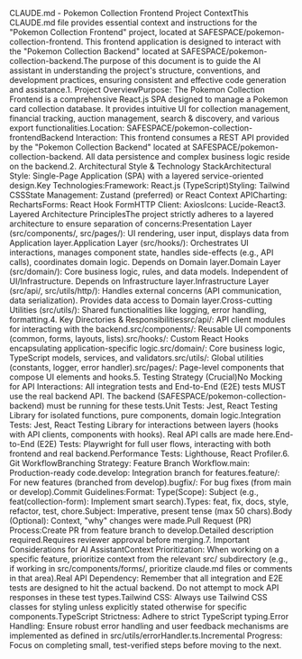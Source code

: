 CLAUDE.md - Pokemon Collection Frontend Project ContextThis CLAUDE.md file provides essential context and instructions for the "Pokemon Collection Frontend" project, located at SAFESPACE/pokemon-collection-frontend. This frontend application is designed to interact with the "Pokemon Collection Backend" located at SAFESPACE/pokemon-collection-backend.The purpose of this document is to guide the AI assistant in understanding the project's structure, conventions, and development practices, ensuring consistent and effective code generation and assistance.1. Project OverviewPurpose: The Pokemon Collection Frontend is a comprehensive React.js SPA designed to manage a Pokemon card collection database. It provides intuitive UI for collection management, financial tracking, auction management, search & discovery, and various export functionalities.Location: SAFESPACE/pokemon-collection-frontendBackend Interaction: This frontend consumes a REST API provided by the "Pokemon Collection Backend" located at SAFESPACE/pokemon-collection-backend. All data persistence and complex business logic reside on the backend.2. Architectural Style & Technology StackArchitectural Style: Single-Page Application (SPA) with a layered service-oriented design.Key Technologies:Framework: React.js (TypeScript)Styling: Tailwind CSSState Management: Zustand (preferred) or React Context APICharting: RechartsForms: React Hook FormHTTP Client: AxiosIcons: Lucide-React3. Layered Architecture PrinciplesThe project strictly adheres to a layered architecture to ensure separation of concerns:Presentation Layer (src/components/, src/pages/): UI rendering, user input, displays data from Application layer.Application Layer (src/hooks/): Orchestrates UI interactions, manages component state, handles side-effects (e.g., API calls), coordinates domain logic. Depends on Domain layer.Domain Layer (src/domain/): Core business logic, rules, and data models. Independent of UI/Infrastructure. Depends on Infrastructure layer.Infrastructure Layer (src/api/, src/utils/http/): Handles external concerns (API communication, data serialization). Provides data access to Domain layer.Cross-cutting Utilities (src/utils/): Shared functionalities like logging, error handling, formatting.4. Key Directories & Responsibilitiessrc/api/: API client modules for interacting with the backend.src/components/: Reusable UI components (common, forms, layouts, lists).src/hooks/: Custom React Hooks encapsulating application-specific logic.src/domain/: Core business logic, TypeScript models, services, and validators.src/utils/: Global utilities (constants, logger, error handler).src/pages/: Page-level components that compose UI elements and hooks.5. Testing Strategy (Crucial)No Mocking for API Interactions: All integration tests and End-to-End (E2E) tests MUST use the real backend API. The backend (SAFESPACE/pokemon-collection-backend) must be running for these tests.Unit Tests: Jest, React Testing Library for isolated functions, pure components, domain logic.Integration Tests: Jest, React Testing Library for interactions between layers (hooks with API clients, components with hooks). Real API calls are made here.End-to-End (E2E) Tests: Playwright for full user flows, interacting with both frontend and real backend.Performance Tests: Lighthouse, React Profiler.6. Git WorkflowBranching Strategy: Feature Branch Workflow.main: Production-ready code.develop: Integration branch for features.feature/<feature-name>: For new features (branched from develop).bugfix/<bug-description>: For bug fixes (from main or develop).Commit Guidelines:Format: Type(Scope): Subject (e.g., feat(collection-form): Implement smart search).Types: feat, fix, docs, style, refactor, test, chore.Subject: Imperative, present tense (max 50 chars).Body (Optional): Context, "why" changes were made.Pull Request (PR) Process:Create PR from feature branch to develop.Detailed description required.Requires reviewer approval before merging.7. Important Considerations for AI AssistantContext Prioritization: When working on a specific feature, prioritize context from the relevant src/ subdirectory (e.g., if working in src/components/forms/, prioritize claude.md files or comments in that area).Real API Dependency: Remember that all integration and E2E tests are designed to hit the actual backend. Do not attempt to mock API responses in these test types.Tailwind CSS: Always use Tailwind CSS classes for styling unless explicitly stated otherwise for specific components.TypeScript Strictness: Adhere to strict TypeScript typing.Error Handling: Ensure robust error handling and user feedback mechanisms are implemented as defined in src/utils/errorHandler.ts.Incremental Progress: Focus on completing small, test-verified steps before moving to the next.
